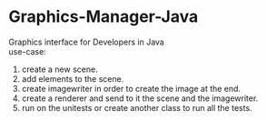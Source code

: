 # Graphics-Manager-Java
 Graphics interface for Developers in Java <br />
 use-case: <br />
 1. create a new scene. <br />
 2. add elements to the scene. <br />
 3. create imagewriter in order to create the image at the end. <br />
 4. create a renderer and send to it the scene and the imagewriter. <br />
 5. run on the unitests or create another class to run all the tests. <br />
 
